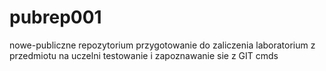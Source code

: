 # pubrep001
nowe-publiczne repozytorium
przygotowanie do zaliczenia laboratorium z przedmiotu na uczelni
testowanie i zapoznawanie sie z GIT cmds
